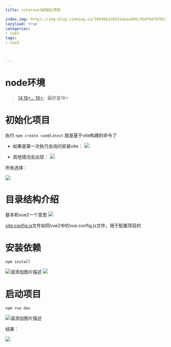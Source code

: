 ```yaml
---
title: vite+vue3初始化项目

index_img: https://img-blog.csdnimg.cn/3954662383314eaa856cfb47947879c9.png
lazyload: true
categories:
- vue3
tags:
- vue3



---
```












# node环境
> [14.18+，16+](https://cn.vitejs.dev/guide/#scaffolding-your-first-vite-project)。最好是16+


# 初始化项目
执行 ` npm create vue@latest ` 就是基于vite构建的命令了
- 如果是第一次执行会询问安装vite：
![](https://img-blog.csdnimg.cn/e91b10bfb2a04f89bfb90cc2255115c0.png)


- 其他情况会出现：
![](https://img-blog.csdnimg.cn/cf47092a84224a079a20029cdc03c73b.png)




所有选择：

![](https://img-blog.csdnimg.cn/2333c3303c3040c6af64393dc30e09bb.png)



# 目录结构介绍
基本和vue2一个意思
![](https://img-blog.csdnimg.cn/c84b7e1933c74f0e85ec09d910aaaee8.png)

[vite.config.js](https://cn.vitejs.dev/config/shared-options.html)文件如同vue2中的vue.config.js文件，用于配置项目的



# 安装依赖
```
npm install
```
![请添加图片描述](https://img-blog.csdnimg.cn/34fa696f3b614260888e2c8ec89ea989.gif)
![](https://img-blog.csdnimg.cn/658a09975ba3475b84d30061fa093f39.png)


# 启动项目
```
npm run dev
```
![请添加图片描述](https://img-blog.csdnimg.cn/b9b0cb742f0c4f668f74882c0b320411.gif)


结果：

![](https://img-blog.csdnimg.cn/3954662383314eaa856cfb47947879c9.png)


